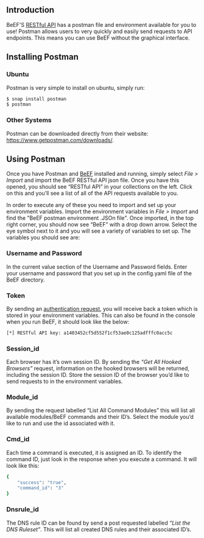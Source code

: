 ## Introduction

BeEF'S [RESTful API]( https://github.com/beefproject/beef/wiki/BeEF-RESTful-API) has a postman file and environment available for you to use! Postman allows users to very quickly and easily send requests to API endpoints. This means you can use BeEF without the graphical interface. 

## Installing Postman
### Ubuntu
Postman is very simple to install on ubuntu, simply run:
```bash
$ snap install postman 
$ postman
```
### Other Systems
Postman can be downloaded directly from their website: https://www.getpostman.com/downloads/.

## Using Postman

Once you have Postman and [BeEF](https://github.com/beefproject/beef/wiki/Installation) installed and running, simply select _File > Import_ and import the BeEF RESTful API json file. Once you have this opened, you should see “RESTful API” in your collections on the left. Click on this and you’ll see a list of all of the API requests available to you.

In order to execute any of these you need to import and set up your environment variables. Import the environment variables in _File > Import_ and find the "BeEF postman environment .JSOn file". Once imported, in the top right corner, you should now see “BeEF” with a drop down arrow.  Select the eye symbol next to it and you will see a variety of variables to set up. The variables you should see are:

### Username and Password
In the current value section of the Username and Password fields.
Enter your username and password that you set up in the config.yaml file of the BeEF directory.

### Token

By sending an [authentication request](https://github.com/beefproject/beef/wiki/BeEF-RESTful-API#authentication), you will receive back a token which is stored in your environment variables. This can also be found in the console when you run BeEF, it should look like the below: 
```bash
[*] RESTful API key: a1403452cf5d552f1cf53ae0c125adfffc0acc5c
```

### Session_id

Each browser has it’s own session ID. By sending the _“Get All Hooked Browsers”_ request, information on the hooked browsers will be returned, including the session ID. Store the session ID of the browser you’d like to send requests to in the environment variables. 

### Module_id

By sending the request labelled “List All Command Modules” this will list all available modules/BeEF commands and their ID’s. Select the module you’d like to run and use the id associated with it.

### Cmd_id

Each time a command is executed, it is assigned an ID. To identify the command ID, just look in the response when you execute a command. It will look like this:
```bash
{
    "success": "true",
    "command_id": "3"
}
```

### Dnsrule_id

The DNS rule ID can be found by send a post requested labelled _“List the DNS Ruleset”_. This will list all created DNS rules and their associated ID’s. 

